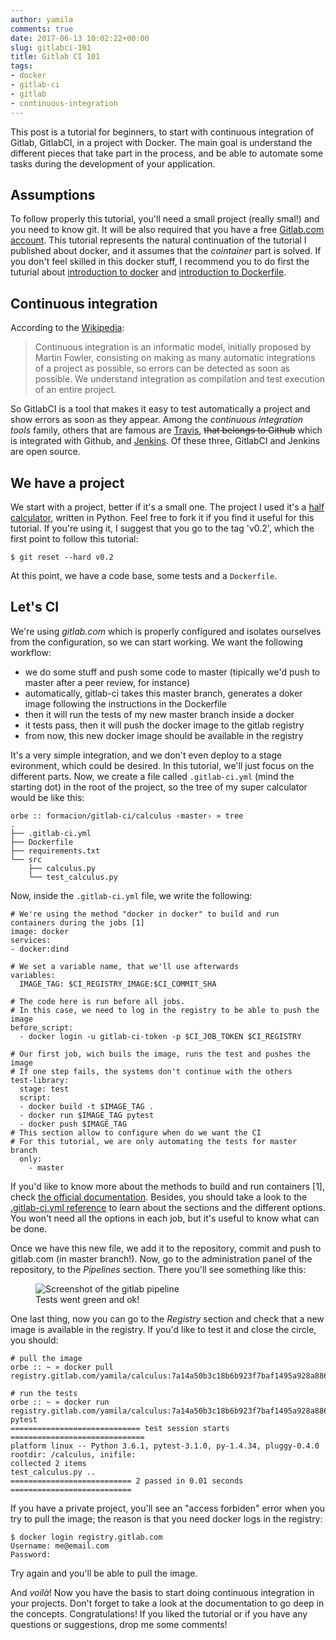 ```yaml
---
author: yamila
comments: true
date: 2017-06-13 10:02:22+00:00
slug: gitlabci-101
title: Gitlab CI 101
tags:
- docker
- gitlab-ci
- gitlab
- continuous-integration
---
```


This post is a tutorial for beginners, to start with continuous integration of Gitlab, GitlabCI, in a project with Docker. The main goal is understand the different pieces that take part in the process, and be able to automate some tasks during the development of your application.
<!--more-->

<h2>Assumptions</h2>

To follow properly this tutorial, you'll need a small project (really smal!) and you need to know git. It will be also required that you have a free <a href="http://gitlab.com" target="_new">Gitlab.com account</a>. This tutorial represents the natural continuation of the tutorial I published about docker, and it assumes that the <em>cointainer</em> part is solved. If you don't feel skilled in this docker stuff, I recommend you to do first the tuturial about <a href="http://moduslaborandi.net/2016/02/docker-101-hello-world/" target="_new">introduction to docker</a> and <a href="http://moduslaborandi.net/2016/02/docker-101-dockerfile/" target="_new">introduction to Dockerfile</a>.

<h2>Continuous integration</h2>

According to the <a href="https://es.wikipedia.org/wiki/Integraci%C3%B3n_continua" target="_new">Wikipedia</a>:

<blockquote>
Continuous integration is an informatic model, initially proposed by Martin Fowler, consisting on making as many automatic integrations of a project as possible, so errors can be detected as soon as possible. We understand integration as compilation and test execution of an entire project.
</blockquote>

So GitlabCI is a tool that makes it easy to test automatically a project and show errors as soon as they appear. Among the <em>continuous integration tools</em> family, others that are famous are <a href="https://travis-ci.org/" target="_new">Travis</a>, <del>that belongs to Github</del> which is integrated with Github, and <a href="https://jenkins.io/" target="_new">Jenkins</a>. Of these three, GitlabCI and Jenkins are open source.


<h2>We have a project</h2>

We start with a project, better if it's a small one. The project I used it's a <a href="https://gitlab.com/yamila/calculus" target="_new">half calculator</a>, written in Python.
Feel free to fork it if you find it useful for this tutorial. If you're using it, I suggest that you go to the tag 'v0.2', which the first point to follow this tutorial:

```
$ git reset --hard v0.2
```

At this point, we have a code base, some tests and a <code>Dockerfile</code>.

<h2>Let's CI</h2>

We're using <em>gitlab.com</em> which is properly configured and isolates ourselves from the configuration, so we can start working. We want the following workflow:

- we do some stuff and push some code to master (tipically we'd push to master after a peer review, for instance)
- automatically, gitlab-ci takes this master branch, generates a doker image following the instructions in the Dockerfile
- then it will run the tests of my new master branch inside a docker
- it tests pass, then it will push the docker image to the gitlab registry
- from now, this new docker image should be available in the registry

It's a very simple integration, and we don't even deploy to a stage evironment, which could be desired. In this tutorial, we'll just focus on the different parts. Now, we create a file called <code>.gitlab-ci.yml</code> (mind the starting dot) in the root of the project, so the tree of my super calculator would be like this:

```
orbe :: formacion/gitlab-ci/calculus ‹master› » tree
.
├── .gitlab-ci.yml
├── Dockerfile
├── requirements.txt
└── src
    ├── calculus.py
    └── test_calculus.py
```

Now, inside the <code>.gitlab-ci.yml</code> file, we write the following:
```
# We're using the method "docker in docker" to build and run containers during the jobs [1]
image: docker
services:
- docker:dind

# We set a variable name, that we'll use afterwards
variables:
  IMAGE_TAG: $CI_REGISTRY_IMAGE:$CI_COMMIT_SHA

# The code here is run before all jobs.
# In this case, we need to log in the registry to be able to push the image
before_script:
  - docker login -u gitlab-ci-token -p $CI_JOB_TOKEN $CI_REGISTRY

# Our first job, wich buils the image, runs the test and pushes the image
# If one step fails, the systems don't continue with the others
test-library:
  stage: test
  script:
  - docker build -t $IMAGE_TAG .
  - docker run $IMAGE_TAG pytest
  - docker push $IMAGE_TAG
# This section allow to configure when do we want the CI
# For this tutorial, we are only automating the tests for master branch
  only:
    - master
```

If you'd like to know more about the methods to build and run containers [1], check <a href="ihttps://docs.gitlab.com/ee/ci/docker/using_docker_build.html">the official documentation</a>. Besides, you should take a look to the <a href="https://docs.gitlab.com/ee/ci/yaml/" target="_new">.gitlab-ci.yml reference</a> to learn about the sections and the different options. You won't need all the options in each job, but it's useful to know what can be done.

Once we have this new file, we add it to the repository, commit and push to gitlab.com (in master branch!). Now, go to the administration panel of the repository, to the <em>Pipelines</em> section. There you'll see something like this:

<figure>
<img src="https://c1.staticflickr.com/5/4256/34438005714_1b7e077f35_o.png" alt="Screenshot of the gitlab pipeline">
<figcaption>Tests went green and ok!</figcaption>
</figure>

One last thing, now you can go to the <em>Registry</em> section and check that a new image is available in the registry. If you'd like to test it and close the circle, you should:

```
# pull the image
orbe :: ~ » docker pull registry.gitlab.com/yamila/calculus:7a14a50b3c18b6b923f7baf1495a928a88689dbc

# run the tests
orbe :: ~ » docker run registry.gitlab.com/yamila/calculus:7a14a50b3c18b6b923f7baf1495a928a88689dbc pytest
============================= test session starts ==============================
platform linux -- Python 3.6.1, pytest-3.1.0, py-1.4.34, pluggy-0.4.0
rootdir: /calculus, inifile:
collected 2 items
test_calculus.py ..
=========================== 2 passed in 0.01 seconds ===========================
```

If you have a private project, you'll see an "access forbiden" error when you try to pull the image; the reason is that you need docker logs in the registry:
```
$ docker login registry.gitlab.com
Username: me@email.com
Password:
```

Try again and you'll be able to pull the image.

And <em>voilà</em>! Now you have the basis to start doing continuous integration in your projects. Don't forget to take a look at the documentation to go deep in the concepts. Congratulations! If you liked the tutorial or if you have any questions or suggestions, drop me some comments!
